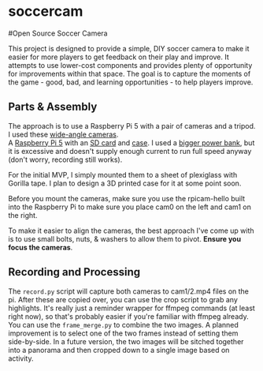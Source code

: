 # soccercam
#Open Source Soccer Camera

This project is designed to provide a simple, DIY soccer camera to make it easier for more players to get feedback on their play and improve. It attempts to use lower-cost components and provides plenty of opportunity for improvements within that space. The goal is to capture the moments of the game - good, bad, and learning opportunities - to help players improve.

## Parts & Assembly
The approach is to use a Raspberry Pi 5 with a pair of cameras and a tripod. 
I used these [wide-angle cameras](https://www.amazon.com/dp/B07L2SY756?ref=ppx_yo2ov_dt_b_fed_asin_title).  
A [Raspberry Pi 5](https://www.amazon.com/dp/B0CK2FCG1K?ref=ppx_yo2ov_dt_b_fed_asin_title) with an [SD card](https://www.amazon.com/dp/B07R8GVGN9?ref=ppx_yo2ov_dt_b_fed_asin_title) and [case](https://www.amazon.com/dp/B0CLYHPL5G?ref=ppx_yo2ov_dt_b_fed_asin_title). I used a [bigger power bank](https://www.amazon.com/dp/B0BF54MTCG?ref=ppx_yo2ov_dt_b_fed_asin_title), but it is excessive and doesn't supply enough current to run full speed anyway (don't worry, recording still works).

For the initial MVP, I simply mounted them to a sheet of plexiglass with Gorilla tape. I plan to design a 3D printed case for it at some point soon.

Before you mount the cameras, make sure you use the rpicam-hello built into the Raspberry Pi to make sure you place cam0 on the left and cam1 on the right.

To make it easier to align the cameras, the best approach I've come up with is to use small bolts, nuts, & washers to allow them to pivot. **Ensure you focus the cameras**.

## Recording and Processing
The `record.py` script will capture both cameras to cam1/2.mp4 files on the pi. After these are copied over, you can use the crop script to grab any highlights. It's really just a reminder wrapper for ffmpeg commands (at least right now), so that's probably easier if you're familiar with ffmpeg already. 
You can use the `frame_merge.py` to combine the two images. A planned improvement is to select one of the two frames instead of setting them side-by-side. In a future version, the two images will be sitched together into a panorama and then cropped down to a single image based on activity. 

